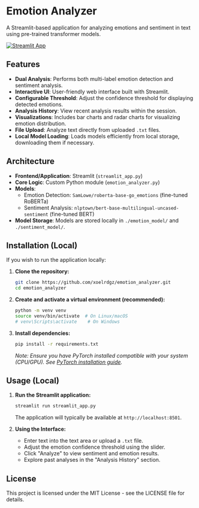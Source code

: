 # Emotion Analyzer

A Streamlit-based application for analyzing emotions and sentiment in text using pre-trained transformer models.

[![Streamlit App](https://static.streamlit.io/badges/streamlit_badge_black_white.svg)](https://emotionanalyzer.streamlit.app/)

## Features

- **Dual Analysis**: Performs both multi-label emotion detection and sentiment analysis.
- **Interactive UI**: User-friendly web interface built with Streamlit.
- **Configurable Threshold**: Adjust the confidence threshold for displaying detected emotions.
- **Analysis History**: View recent analysis results within the session.
- **Visualizations**: Includes bar charts and radar charts for visualizing emotion distribution.
- **File Upload**: Analyze text directly from uploaded `.txt` files.
- **Local Model Loading**: Loads models efficiently from local storage, downloading them if necessary.

## Architecture

- **Frontend/Application**: Streamlit (`streamlit_app.py`)
- **Core Logic**: Custom Python module (`emotion_analyzer.py`)
- **Models**:
  - Emotion Detection: `SamLowe/roberta-base-go_emotions` (fine-tuned RoBERTa)
  - Sentiment Analysis: `nlptown/bert-base-multilingual-uncased-sentiment` (fine-tuned BERT)
- **Model Storage**: Models are stored locally in `./emotion_model/` and `./sentiment_model/`.

## Installation (Local)

If you wish to run the application locally:

1. **Clone the repository:**

    ```bash
    git clone https://github.com/xoelrdgz/emotion_analyzer.git
    cd emotion_analyzer
    ```

2. **Create and activate a virtual environment (recommended):**

    ```bash
    python -m venv venv
    source venv/bin/activate  # On Linux/macOS
    # venv\Scripts\activate    # On Windows
    ```

3. **Install dependencies:**

    ```bash
    pip install -r requirements.txt
    ```

    *Note: Ensure you have PyTorch installed compatible with your system (CPU/GPU). See [PyTorch installation guide](https://pytorch.org/get-started/locally/).*

## Usage (Local)

1. **Run the Streamlit application:**

    ```bash
    streamlit run streamlit_app.py
    ```

    The application will typically be available at `http://localhost:8501`.

2. **Using the Interface:**
    - Enter text into the text area or upload a `.txt` file.
    - Adjust the emotion confidence threshold using the slider.
    - Click "Analyze" to view sentiment and emotion results.
    - Explore past analyses in the "Analysis History" section.

## License

This project is licensed under the MIT License - see the LICENSE file for details.
